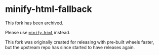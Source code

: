 # minify-html-fallback

This fork has been archived.

Please use [`minify-html`](https://github.com/wilsonzlin/minify-html) instead.

This fork was originally created for releasing with pre-built wheels faster, but the upstream repo has since started to have releases again.

